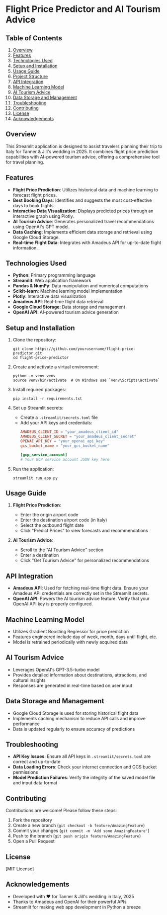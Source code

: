 # Flight Price Predictor and AI Tourism Advice

## Table of Contents
1. [Overview](#overview)
2. [Features](#features)
3. [Technologies Used](#technologies-used)
4. [Setup and Installation](#setup-and-installation)
5. [Usage Guide](#usage-guide)
6. [Project Structure](#project-structure)
7. [API Integration](#api-integration)
8. [Machine Learning Model](#machine-learning-model)
9. [AI Tourism Advice](#ai-tourism-advice)
10. [Data Storage and Management](#data-storage-and-management)
11. [Troubleshooting](#troubleshooting)
12. [Contributing](#contributing)
13. [License](#license)
14. [Acknowledgements](#acknowledgements)

## Overview
This Streamlit application is designed to assist travelers planning their trip to Italy for Tanner & Jill's wedding in 2025. It combines flight price prediction capabilities with AI-powered tourism advice, offering a comprehensive tool for travel planning.

## Features
- **Flight Price Prediction**: Utilizes historical data and machine learning to forecast flight prices.
- **Best Booking Days**: Identifies and suggests the most cost-effective days to book flights.
- **Interactive Data Visualization**: Displays predicted prices through an interactive graph using Plotly.
- **AI Tourism Advice**: Generates personalized travel recommendations using OpenAI's GPT model.
- **Data Caching**: Implements efficient data storage and retrieval using Google Cloud Storage.
- **Real-time Flight Data**: Integrates with Amadeus API for up-to-date flight information.

## Technologies Used
- **Python**: Primary programming language
- **Streamlit**: Web application framework
- **Pandas & NumPy**: Data manipulation and numerical computations
- **Scikit-learn**: Machine learning model implementation
- **Plotly**: Interactive data visualization
- **Amadeus API**: Real-time flight data retrieval
- **Google Cloud Storage**: Data storage and management
- **OpenAI API**: AI-powered tourism advice generation

## Setup and Installation
1. Clone the repository:
   ```
   git clone https://github.com/yourusername/flight-price-predictor.git
   cd flight-price-predictor
   ```

2. Create and activate a virtual environment:
   ```
   python -m venv venv
   source venv/bin/activate  # On Windows use `venv\Scripts\activate`
   ```

3. Install required packages:
   ```
   pip install -r requirements.txt
   ```

4. Set up Streamlit secrets:
   - Create a `.streamlit/secrets.toml` file
   - Add your API keys and credentials:
     ```toml
     AMADEUS_CLIENT_ID = "your_amadeus_client_id"
     AMADEUS_CLIENT_SECRET = "your_amadeus_client_secret"
     OPENAI_API_KEY = "your_openai_api_key"
     gcs_bucket_name = "your_gcs_bucket_name"
     
     [gcp_service_account]
     # Your GCP service account JSON key here
     ```

5. Run the application:
   ```
   streamlit run app.py
   ```

## Usage Guide
1. **Flight Price Prediction**:
   - Enter the origin airport code
   - Enter the destination airport code (in Italy)
   - Select the outbound flight date
   - Click "Predict Prices" to view forecasts and recommendations

2. **AI Tourism Advice**:
   - Scroll to the "AI Tourism Advice" section
   - Enter a destination
   - Click "Get Tourism Advice" for personalized recommendations


## API Integration
- **Amadeus API**: Used for fetching real-time flight data. Ensure your Amadeus API credentials are correctly set in the Streamlit secrets.
- **OpenAI API**: Powers the AI tourism advice feature. Verify that your OpenAI API key is properly configured.

## Machine Learning Model
- Utilizes Gradient Boosting Regressor for price prediction
- Features engineered include day of week, month, days until flight, etc.
- Model is retrained periodically with newly acquired data

## AI Tourism Advice
- Leverages OpenAI's GPT-3.5-turbo model
- Provides detailed information about destinations, attractions, and cultural insights
- Responses are generated in real-time based on user input

## Data Storage and Management
- Google Cloud Storage is used for storing historical flight data
- Implements caching mechanism to reduce API calls and improve performance
- Data is updated regularly to ensure accuracy of predictions

## Troubleshooting
- **API Key Issues**: Ensure all API keys in `.streamlit/secrets.toml` are correct and up-to-date
- **Data Loading Errors**: Check your internet connection and GCS bucket permissions
- **Model Prediction Failures**: Verify the integrity of the saved model file and input data format

## Contributing
Contributions are welcome! Please follow these steps:
1. Fork the repository
2. Create a new branch (`git checkout -b feature/AmazingFeature`)
3. Commit your changes (`git commit -m 'Add some AmazingFeature'`)
4. Push to the branch (`git push origin feature/AmazingFeature`)
5. Open a Pull Request

## License
[MIT License]

## Acknowledgements
- Developed with ❤️ for Tanner & Jill's wedding in Italy, 2025
- Thanks to Amadeus and OpenAI for their powerful APIs
- Streamlit for making web app development in Python a breeze
